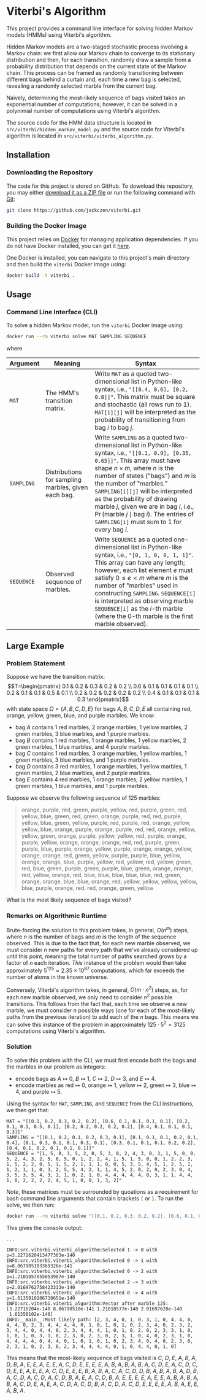 # Viterbi's Algorithm

This project provides a command line interface for solving hidden Markov models (HMMs) using Viterbi's algorithm.

Hidden Markov models are a two-staged stochastic process involving a Markov chain: we first allow our Markov chain to converge to its stationary distribution and then, for each transition, randomly draw a sample from a probability distribution that depends on the current state of the Markov chain. This process can be framed as randomly transitioning between different bags behind a curtain and, each time a new bag is selected, revealing a randomly selected marble from the current bag. 

Naively, determining the most-likely sequence of bags visited takes an exponential number of computations; however, it can be solved in a polynimial number of computations using Viterbi's algorithm.

The source code for the HMM data structure is located in `src/viterbi/hidden_markov_model.py` and the source code for Viterbi's algorithm is located in `src/viterbi/viterbi_algorithm.py`.

## Installation

### Downloading the Repository

The code for this project is stored on GitHub. To download this repository, you may either [download it as a ZIP file](https://docs.github.com/en/repositories/working-with-files/using-files/downloading-source-code-archives#downloading-source-code-archives) or run the following command with [Git](https://git-scm.com):
```bash
git clone https://github.com/jackczen/viterbi.git
```

### Building the Docker Image
This project relies on [Docker](https://www.docker.com/) for managing application dependencies. 
If you do not have Docker installed, you can get it [here](https://docs.docker.com/engine/install/).

One Docker is installed, you can navigate to this project's main directory and then build the `viterbi` Docker image using:
```bash
docker build -t viterbi .
```

## Usage

### Command Line Interface (CLI)

To solve a hidden Markov model, run the `viterbi` Docker image using:
```bash
docker run --rm viterbi solve MAT SAMPLING SEQUENCE
```
where

| Argument | Meaning | Syntax                                                                                                                                                                                                                                                                                                                                                                                                              |
| -------- | ------- |---------------------------------------------------------------------------------------------------------------------------------------------------------------------------------------------------------------------------------------------------------------------------------------------------------------------------------------------------------------------------------------------------------------------|
| `MAT`      | The HMM's transition matrix. | Write `MAT` as a quoted two-dimensional list in Python-like syntax, i.e., `"[[0.4, 0.6], [0.2, 0.8]]"`. This matrix must be square and stochastic (all rows run to $1$). `MAT[i][j]` will be interpreted as the probability of transitioning from bag $i$ to bag $j$.                                                                                                                                                        |
| `SAMPLING` | Distributions for sampling marbles, given each bag. | Write `SAMPLING` as a quoted two-dimensional list in Python-like syntax, i.e., `"[[0.1, 0.9], [0.35, 0.65]]"`. This array must have shape $n \times m$, where $n$ is the number of states ("bags") and $m$ is the number of "marbles." `SAMPLING[i][j]` will be interpreted as the probability of drawing marble $j$, given we are in bag $i$, i.e., $\Pr(\textrm{marble } j \mid \textrm{bag }i)$. The entries of `SAMPLING[i]` must sum to $1$ for every bag $i$. |
| `SEQUENCE` | Observed sequence of marbles. | Write `SEQUENCE` as a quoted one-dimensional list in Python-like syntax, i.e., `"[0, 1, 0, 0, 1, 1]"`. This array can have any length; however, each list element $e$ must satisfy $0 \leq e < m$ where $m$ is the number of "marbles" used in constructing `SAMPLING`. `SEQUENCE[i]` is interpreted as observing marble `SEQUENCE[i]` as the $i$-th marble (where the $0$-th marble is the first marble observed).                                 |

## Large Example

### Problem Statement

Suppose we have the transition matrix:
$$T=\begin{pmatrix}
    0.1 & 0.2 & 0.3 & 0.2 & 0.2 \\
    0.6 & 0.1 & 0.1 & 0.1 & 0.1 \\
    0.2 & 0.1 & 0.1 & 0.5 & 0.1 \\
    0.2 & 0.2 & 0.2 & 0.2 & 0.2 \\
    0.4 & 0.1 & 0.1 & 0.1 & 0.3
\end{pmatrix}$$
with state space $\Omega = \{A, B, C, D, E\}$ for bags $A,B,C,D,E$ all containing red, orange, yellow, green, blue, and purple marbles. We know:

* bag $A$ contains 1 red marbles, 2 orange marbles, 1 yellow marbles, 2 green marbles, 3 blue marbles, and 1 purple marbles.
* bag $B$ contains 1 red marbles, 1 orange marbles, 1 yellow marbles, 2 green marbles, 1 blue marbles, and 4 purple marbles.
* bag $C$ contains 1 red marbles, 3 orange marbles, 1 yellow marbles, 1 green marbles, 3 blue marbles, and 1 purple marbles.
* bag $D$ contains 3 red marbles, 1 orange marbles, 1 yellow marbles, 1 green marbles, 2 blue marbles, and 2 purple marbles.
* bag $E$ contains 4 red marbles, 1 orange marbles, 2 yellow marbles, 1 green marbles, 1 blue marbles, and 1 purple marbles.

Suppose we observe the following sequence of 125 marbles: 

> orange, purple, red, green, purple, yellow, red, purple, green, red, yellow, blue, green, red, green, orange, purple, red, red, purple, yellow, blue, green, yellow, purple, red, purple, red, orange, yellow, yellow, blue, orange, purple, orange, purple, red, red, orange, yellow, yellow, green, orange, purple, yellow, yellow, red, purple, orange, purple, yellow, orange, orange, orange, red, red, purple, green, purple, blue, purple, orange, yellow, purple, orange, orange, yellow, orange, orange, red, green, yellow, purple, purple, blue, yellow, orange, orange, blue, purple, yellow, red, yellow, red, yellow, green, red, blue, green, purple, green, purple, blue, green, orange, orange, red, yellow, orange, red, blue, blue, blue, blue, blue, red, green, orange, orange, blue, blue, orange, red, yellow, yellow, yellow, yellow, blue, purple, orange, red, red, orange, green, yellow

What is the most likely sequence of bags visited?

### Remarks on Algorithmic Runtime

Brute-forcing the solution to this problem takes, in general, $O(n^m)$ steps, where $n$ is the number of bags and $m$ is the length of the sequence observed. This is due to the fact that, for each new marble observed, we must consider $n$ new paths for every path that we've already considered up until this point, meaning the total number of paths searched grows by a factor of $n$ each iteration. *This* instance of the problem would then take approximately $5^{125} \approx 2.35 \times 10^{87}$ computations, which far exceeds the number of atoms in the known universe. 

Conversely, Viterbi's algorithm takes, in general, $O(m \cdot n^2)$ steps, as, for each new marble observed, we only need to consider $n^2$ possible transitions. This follows from the fact that, each time we observe a new marble, we must consider $n$ possible ways (one for each of the most-likely paths from the previous iteration) to add each of the $n$ bags. This means we can solve this instance of the problem in approximately $125 \cdot 5^2 = 3125$ computations using Viterbi's algorithm.

### Solution

To solve this problem with the CLI, we must first encode both the bags and the marbles in our problem as integers:
* encode bags as $A \mapsto 0$, $B \mapsto 1$, $C \mapsto 2$, $D \mapsto 3$, and $E \mapsto 4$.
* encode marbles as $\mathrm{red} \mapsto 0$, $\mathrm{orange} \mapsto 1$, $\mathrm{yellow} \mapsto 2$, $\mathrm{green} \mapsto 3$, $\mathrm{blue} \mapsto 4$, and $\mathrm{purple} \mapsto 5$.

Using the syntax for `MAT`, `SAMPLING`, and `SEQUENCE` from the CLI instructions, we then get that:
```text
MAT = "[[0.1, 0.2, 0.3, 0.2, 0.2], [0.6, 0.1, 0.1, 0.1, 0.1], [0.2, 0.1, 0.1, 0.5, 0.1], [0.2, 0.2, 0.2, 0.2, 0.2], [0.4, 0.1, 0.1, 0.1, 0.3]]"
SAMPLING = "[[0.1, 0.2, 0.1, 0.2, 0.3, 0.1], [0.1, 0.1, 0.1, 0.2, 0.1, 0.4], [0.1, 0.3, 0.1, 0.1, 0.3, 0.1], [0.3, 0.1, 0.1, 0.1, 0.2, 0.2], [0.4, 0.1, 0.2, 0.1, 0.1, 0.1]]"
SEQUENCE = "[1, 5, 0, 3, 5, 2, 0, 5, 3, 0, 2, 4, 3, 0, 3, 1, 5, 0, 0, 5, 2, 4, 3, 2, 5, 0, 5, 0, 1, 2, 2, 4, 1, 5, 1, 5, 0, 0, 1, 2, 2, 3, 1, 5, 2, 2, 0, 5, 1, 5, 2, 1, 1, 1, 0, 0, 5, 3, 5, 4, 5, 1, 2, 5, 1, 1, 2, 1, 1, 0, 3, 2, 5, 5, 4, 2, 1, 1, 4, 5, 2, 0, 2, 0, 2, 3, 0, 4, 3, 5, 3, 5, 4, 3, 1, 1, 0, 2, 1, 0, 4, 4, 4, 4, 4, 0, 3, 1, 1, 4, 4, 1, 0, 2, 2, 2, 2, 4, 5, 1, 0, 0, 1, 3, 2]"
```
*Note*, these matrices must be surrounded by quoations as a requirement for bash command line arguments that contain brackets `[` or `]`. To run the solve, we then run:
```bash
docker run --rm viterbi solve "[[0.1, 0.2, 0.3, 0.2, 0.2], [0.6, 0.1, 0.1, 0.1, 0.1], [0.2, 0.1, 0.1, 0.5, 0.1], [0.2, 0.2, 0.2, 0.2, 0.2], [0.4, 0.1, 0.1, 0.1, 0.3]]" "[[0.1, 0.2, 0.1, 0.2, 0.3, 0.1], [0.1, 0.1, 0.1, 0.2, 0.1, 0.4], [0.1, 0.3, 0.1, 0.1, 0.3, 0.1], [0.3, 0.1, 0.1, 0.1, 0.2, 0.2], [0.4, 0.1, 0.2, 0.1, 0.1, 0.1]]" "[1, 5, 0, 3, 5, 2, 0, 5, 3, 0, 2, 4, 3, 0, 3, 1, 5, 0, 0, 5, 2, 4, 3, 2, 5, 0, 5, 0, 1, 2, 2, 4, 1, 5, 1, 5, 0, 0, 1, 2, 2, 3, 1, 5, 2, 2, 0, 5, 1, 5, 2, 1, 1, 1, 0, 0, 5, 3, 5, 4, 5, 1, 2, 5, 1, 1, 2, 1, 1, 0, 3, 2, 5, 5, 4, 2, 1, 1, 4, 5, 2, 0, 2, 0, 2, 3, 0, 4, 3, 5, 3, 5, 4, 3, 1, 1, 0, 2, 1, 0, 4, 4, 4, 4, 4, 0, 3, 1, 1, 4, 4, 1, 0, 2, 2, 2, 2, 4, 5, 1, 0, 0, 1, 3, 2]"
```
This gives the console output:
```text
...

INFO:src.viterbi.viterbi_algorithm:Selected 1 -> 0 with p=3.2271620413477303e-140
INFO:src.viterbi.viterbi_algorithm:Selected 0 -> 1 with p=8.067905103369326e-141
INFO:src.viterbi.viterbi_algorithm:Selected 0 -> 2 with p=1.2101857655053987e-140
INFO:src.viterbi.viterbi_algorithm:Selected 2 -> 3 with p=2.0169762758423313e-140
INFO:src.viterbi.viterbi_algorithm:Selected 0 -> 4 with p=1.6135810206738651e-140
INFO:src.viterbi.viterbi_algorithm:Vector after marble 125: [3.22716204e-140 8.06790510e-141 1.21018577e-140 2.01697628e-140
 1.61358102e-140]
INFO:__main__:Most likely path: [2, 3, 4, 0, 1, 0, 3, 1, 0, 4, 4, 0, 4, 4, 0, 2, 3, 4, 4, 4, 4, 0, 1, 0, 1, 0, 1, 0, 2, 3, 4, 0, 2, 3, 2, 3, 4, 4, 0, 4, 4, 0, 2, 3, 4, 4, 4, 1, 0, 1, 0, 2, 0, 2, 3, 3, 1, 0, 1, 0, 1, 0, 3, 1, 0, 2, 3, 0, 2, 3, 0, 2, 3, 1, 0, 4, 0, 2, 3, 1, 0, 4, 4, 4, 4, 0, 4, 4, 0, 1, 0, 1, 0, 1, 0, 2, 3, 4, 0, 4, 0, 2, 3, 0, 2, 3, 1, 0, 2, 3, 0, 2, 3, 4, 4, 4, 4, 0, 1, 0, 4, 4, 0, 1, 0]
```
This means that the most-likely sequence of bags visited is $C$, $D$, $E$, $A$, $B$, $A$, $D$, $B$, $A$, $E$, $E$, $A$, $E$, $E$, $A$, $C$, $D$, $E$, $E$, $E$, $E$, $A$, $B$, $A$, $B$, $A$, $B$, $A$, $C$, $D$, $E$, $A$, $C$, $D$, $C$, $D$, $E$, $E$, $A$, $E$, $E$, $A$, $C$, $D$, $E$, $E$, $E$, $B$, $A$, $B$, $A$, $C$, $A$, $C$, $D$, $D$, $B$, $A$, $B$, $A$, $B$, $A$, $D$, $B$, $A$, $C$, $D$, $A$, $C$, $D$, $A$, $C$, $D$, $B$, $A$, $E$, $A$, $C$, $D$, $B$, $A$, $E$, $E$, $E$, $E$, $A$, $E$, $E$, $A$, $B$, $A$, $B$, $A$, $B$, $A$, $C$, $D$, $E$, $A$, $E$, $A$, $C$, $D$, $A$, $C$, $D$, $B$, $A$, $C$, $D$, $A$, $C$, $D$, $E$, $E$, $E$, $E$, $A$, $B$, $A$, $E$, $E$, $A$, $B$, $A$.
